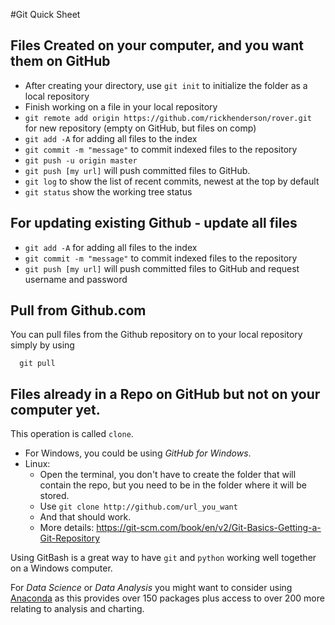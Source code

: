 #Git Quick Sheet

## Files Created on your computer, and you want them on GitHub
- After creating your directory, use `git init` to initialize the folder as a local repository
- Finish working on a file in your local repository
- `git remote add origin https://github.com/rickhenderson/rover.git` for new repository (empty on GitHub, but files on comp)
- `git add -A` for adding all files to the index
- `git commit -m "message"` to commit indexed files to the repository
- `git push -u origin master`
- `git push [my url]` will push committed files to GitHub.
- `git log` to show the list of recent commits, newest at the top by default
- `git status` show the working tree status

## For updating existing Github - update all files
- `git add -A` for adding all files to the index
- `git commit -m "message"` to commit indexed files to the repository
- `git push [my url]` will push committed files to GitHub and request username and password

## Pull from Github.com
You can pull files from the Github repository on to your local repository simply by using
```
  git pull
```

## Files already in a Repo on GitHub but not on your computer yet.
This operation is called `clone`.

* For Windows, you could be using *GitHub for Windows*.
* Linux:
  * Open the terminal, you don't have to create the folder that will contain the repo, but you need to be in the folder where it will be stored.
  * Use `git clone http://github.com/url_you_want`
  * And that should work.
  * More details: https://git-scm.com/book/en/v2/Git-Basics-Getting-a-Git-Repository

Using GitBash is a great way to have `git` and `python` working well together on a Windows computer.

For *Data Science* or *Data Analysis* you might want to consider using [Anaconda](https://www.continuum.io/downloads) as this provides over 150 packages plus access to over 200 more relating to analysis and charting.
